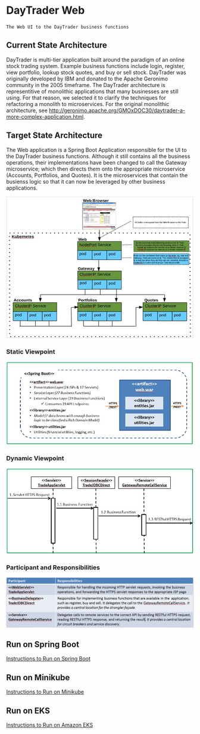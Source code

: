 

# DayTrader Web

	The Web UI to the DayTrader business functions



## Current State Architecture

DayTrader is multi-tier application built around the paradigm of an online stock trading system. Example business functions include
login, register, view portfolio, lookup stock quotes, and buy or sell stock. DayTrader was originally developed by IBM and donated 
to the Apache Geronimo community in the 2005 timeframe. The DayTrader architecture is representitive of monolithic applications that 
many businesses are still using. For that reason, we selected it to clarify the techniques for refactoring a monolith to microservices. 
For the original monolithic architecture, see http://geronimo.apache.org/GMOxDOC30/daytrader-a-more-complex-application.html. 



## Target State Architecture

The Web application is a Spring Boot Application responsible for the UI to the DayTrader business functions. Although it still contains 
all the business operations, their implementations have been changed to call the Gateway microservice; which then directs them onto the 
appropriate microservice (Accounts, Portfolios, and Quotes). It is the microservices that contain the busienss logic so that it can now
be leveraged by other business applications.  

![Target-State-Architecture](images/Target-State-Architecture.JPG)



### Static Viewpoint

![Static-Viewpoint](images/Static-Viewpoint.JPG)



### Dynamic Viewpoint

![Dynamic-Viewpoint](images/Dynamic-Viewpoint.JPG)



### Participant and Responsibilities

![Participant-Responsibilities](images/Participant-Responsibilities.JPG)



## Run on Spring Boot

[Instructions to Run on Spring Boot](docs/SPRING-BOOT.MD)



## Run on Minikube

[Instructions to Run on Minikube](docs/MINIKUBE.MD)



## Run on EKS

[Instructions to Run on Amazon EKS](docs/EKS.MD)


